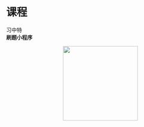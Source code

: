 # 课程

习中特<br>
**刷题小程序**
<div align="center">
    <img src="https://github.com/Royfor12/CQUT-electronic-information-engineering/blob/main/%E8%AF%BE%E7%A8%8B%E7%9B%AE%E5%BD%95/%E4%B9%A0%E4%B8%AD%E7%89%B9/%E9%A2%98%E5%BA%9323.jpg" width="200px">
</div>
